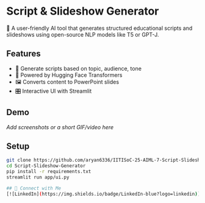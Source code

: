 # Script & Slideshow Generator

🚀 A user-friendly AI tool that generates structured educational scripts and slideshows using open-source NLP models like T5 or GPT-J.

## Features
- 📜 Generate scripts based on topic, audience, tone
- 🧠 Powered by Hugging Face Transformers
- 🖼 Converts content to PowerPoint slides
- 🎛 Interactive UI with Streamlit

## Demo
_Add screenshots or a short GIF/video here_

## Setup

```bash
git clone https://github.com/aryan6336/IITISoC-25-AIML-7-Script-Slideshow-Generator.git
cd Script-Slideshow-Generator
pip install -r requirements.txt
streamlit run app/ui.py

## 👤 Connect with Me
[![LinkedIn](https://img.shields.io/badge/LinkedIn-blue?logo=linkedin)](https://www.linkedin.com/in/aryan-kumar-222b1531a/)
